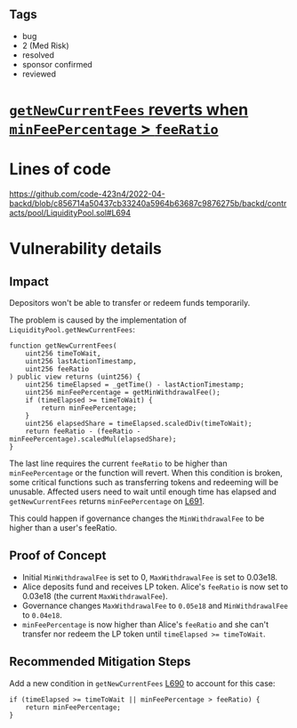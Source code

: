 ## Tags

- bug
- 2 (Med Risk)
- resolved
- sponsor confirmed
- reviewed

# [`getNewCurrentFees` reverts when `minFeePercentage` > `feeRatio`](https://github.com/code-423n4/2022-04-backd-findings/issues/50) 

# Lines of code

https://github.com/code-423n4/2022-04-backd/blob/c856714a50437cb33240a5964b63687c9876275b/backd/contracts/pool/LiquidityPool.sol#L694


# Vulnerability details

## Impact
Depositors won't be able to transfer or redeem funds temporarily.


The problem is caused by the implementation of `LiquidityPool.getNewCurrentFees`:

```
function getNewCurrentFees(
    uint256 timeToWait,
    uint256 lastActionTimestamp,
    uint256 feeRatio
) public view returns (uint256) {
    uint256 timeElapsed = _getTime() - lastActionTimestamp;
    uint256 minFeePercentage = getMinWithdrawalFee();
    if (timeElapsed >= timeToWait) {
        return minFeePercentage;
    }
    uint256 elapsedShare = timeElapsed.scaledDiv(timeToWait);
    return feeRatio - (feeRatio - minFeePercentage).scaledMul(elapsedShare);
}
```
The last line requires the current `feeRatio` to be higher than `minFeePercentage` or the function will revert. When this condition is broken, some critical functions such as transferring tokens and redeeming will be unusable. Affected users need to wait until enough time has elapsed and `getNewCurrentFees` returns `minFeePercentage` on [L691](https://github.com/code-423n4/2022-04-backd/blob/c856714a50437cb33240a5964b63687c9876275b/backd/contracts/pool/LiquidityPool.sol#L691).

This could happen if governance changes the `MinWithdrawalFee` to be higher than a user's feeRatio.

## Proof of Concept
- Initial `MinWithdrawalFee` is set to 0, `MaxWithdrawalFee` is set to 0.03e18.
- Alice deposits fund and receives LP token. Alice's `feeRatio` is now set to 0.03e18 (the current `MaxWithdrawalFee`).
- Governance changes `MaxWithdrawalFee` to `0.05e18` and `MinWithdrawalFee` to `0.04e18`.
- `minFeePercentage` is now higher than Alice's `feeRatio` and she can't transfer nor redeem the LP token until `timeElapsed >= timeToWait`.

## Recommended Mitigation Steps
Add a new condition in `getNewCurrentFees` [L690](https://github.com/code-423n4/2022-04-backd/blob/c856714a50437cb33240a5964b63687c9876275b/backd/contracts/pool/LiquidityPool.sol#L690) to account for this case:
```
if (timeElapsed >= timeToWait || minFeePercentage > feeRatio) {
    return minFeePercentage;
}
```


